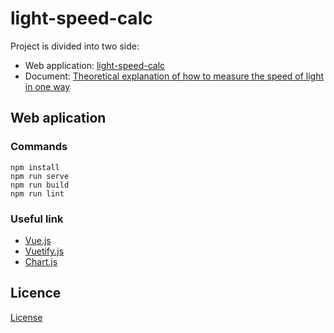 # light-speed-calc

Project is divided into two side:

- Web application: [light-speed-calc]()
- Document: [Theoretical explanation of how to measure the speed of light in one way](/doc/theoretical-explanation-of-how-tomeasure-the-speed-of-light-in-one-way.md)

## Web aplication

### Commands

```
npm install
npm run serve
npm run build
npm run lint
```
### Useful link

- [Vue.js](https://vuejs.org/)
- [Vuetify.js](https://vuetifyjs.com/)
- [Chart.js](https://www.chartjs.org/)

## Licence

[License](LICENSE.md) 

